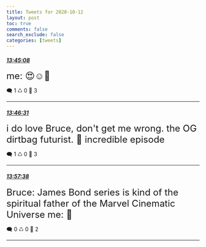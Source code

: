 ```yaml
---
title: Tweets for 2020-10-12
layout: post
toc: true
comments: false
search_exclude: false
categories: [tweets]
---
```



#### <a href = "https://twitter.com/deepfates/status/1315740302989094912">*13:45:08*</a>

<font size="5">me: 😍☺️🤭</font>



🗨️ 1 ♺ 0 🤍  3   

---
    
#### <a href = "https://twitter.com/deepfates/status/1315740653763080192">*13:46:31*</a>

<font size="5">i do love Bruce, don't get me wrong. the OG dirtbag futurist. 👑  incredible episode</font>



🗨️ 1 ♺ 0 🤍  3   

---
    
#### <a href = "https://twitter.com/deepfates/status/1315743451217092614">*13:57:38*</a>

<font size="5">Bruce: James Bond series is kind of the spiritual father of the Marvel Cinematic Universe  me: 🤯</font>



🗨️ 0 ♺ 0 🤍  2   

---
    
            

